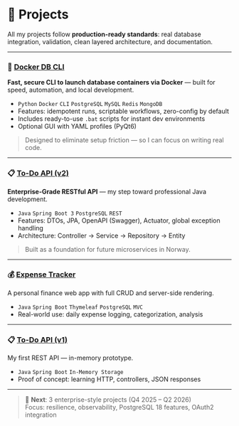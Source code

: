 # 🚀 Projects

All my projects follow **production-ready standards**: real database integration, validation, clean layered architecture, and documentation.

---

### 🐘 [Docker DB CLI](https://github.com/vyacheslav-nuykin/docker-db-cli)
**Fast, secure CLI to launch database containers via Docker** — built for speed, automation, and local development.

- `Python` `Docker` `CLI` `PostgreSQL` `MySQL` `Redis` `MongoDB`  
- Features: idempotent runs, scriptable workflows, zero-config by default  
- Includes ready-to-use `.bat` scripts for instant dev environments  
- Optional GUI with YAML profiles (PyQt6)

> Designed to eliminate setup friction — so I can focus on writing real code.

---

### 📋 [To-Do API (v2)](https://github.com/vyacheslav-nuykin/todo-api-v2)
**Enterprise-Grade RESTful API** — my step toward professional Java development.

- `Java` `Spring Boot 3` `PostgreSQL` `REST`  
- Features: DTOs, JPA, OpenAPI (Swagger), Actuator, global exception handling  
- Architecture: Controller → Service → Repository → Entity

> Built as a foundation for future microservices in Norway.

---

### 💰 [Expense Tracker](https://github.com/vyacheslav-nuykin/expense-tracker)
A personal finance web app with full CRUD and server-side rendering.

- `Java` `Spring Boot` `Thymeleaf` `PostgreSQL` `MVC`  
- Real-world use: daily expense logging, categorization, analysis

---

### 📋 [To-Do API (v1)](https://github.com/vyacheslav-nuykin/todo-api)
My first REST API — in-memory prototype.

- `Java` `Spring Boot` `In-Memory Storage`  
- Proof of concept: learning HTTP, controllers, JSON responses

---

> 🎯 **Next**: 3 enterprise-style projects (Q4 2025 – Q2 2026)  
> Focus: resilience, observability, PostgreSQL 18 features, OAuth2 integration
